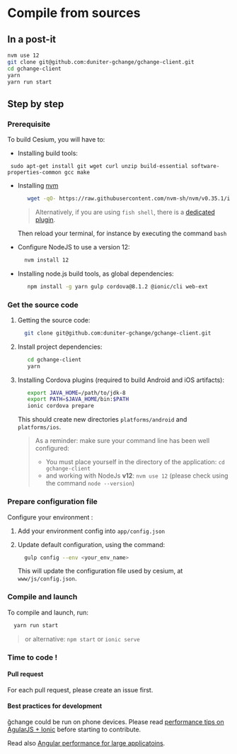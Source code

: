 # Compile from sources

## In a post-it

```bash
nvm use 12
git clone git@github.com:duniter-gchange/gchange-client.git
cd gchange-client
yarn
yarn run start
```

## Step by step

### Prerequisite  

To build Cesium, you will have to: 
 
  - Installing build tools:
```
 sudo apt-get install git wget curl unzip build-essential software-properties-common gcc make
```

  - Installing [nvm](https://github.com/creationix/nvm)
    ```bash
       wget -qO- https://raw.githubusercontent.com/nvm-sh/nvm/v0.35.1/install.sh | bash
    ```

    > Alternatively, if you are using `fish shell`, there is a [dedicated plugin](https://github.com/jorgebucaran/fish-nvm).

    Then reload your terminal, for instance by executing the command `bash`

  - Configure NodeJS to use a version 12:
    ```bash
      nvm install 12
    ```
      
  - Installing node.js build tools, as global dependencies:
    ```bash
       npm install -g yarn gulp cordova@8.1.2 @ionic/cli web-ext
    ```

### Get the source code

1. Getting the source code:        
   ```bash
     git clone git@github.com:duniter-gchange/gchange-client.git
   ```
   
2. Install project dependencies:    
   ```bash
      cd gchange-client
      yarn
   ```
   
3. Installing Cordova plugins (required to build Android and iOS artifacts): 
   ```bash
      export JAVA_HOME=/path/to/jdk-8
      export PATH=$JAVA_HOME/bin:$PATH
      ionic cordova prepare
   ```

   This should create new directories `platforms/android` and `platforms/ios`.

   > As a reminder: make sure your command line has been well configured:
   > - You must place yourself in the directory of the application: `cd gchange-client`
   > - and working with NodeJs **v12**: `nvm use 12` (please check using the command `node --version`)


### Prepare configuration file

Configure your environment :
 
1. Add your environment config into `app/config.json`

2. Update default configuration, using the command:
   ```bash
     gulp config --env <your_env_name> 
   ```

   This will update the configuration file used by cesium, at `www/js/config.json`.

### Compile and launch

To compile and launch, run:
```bash
  yarn run start
```
 
> or alternative: `npm start` or `ionic serve` 

### Time to code !

#### Pull request

For each pull request, please create an issue first.

#### Best practices for development

ğchange could be run on phone devices. Please read [performance tips on AgularJS + Ionic](http://julienrenaux.fr/2015/08/24/ultimate-angularjs-and-ionic-performance-cheat-sheet/)
before starting to contribute.
 
Read also [Angular performance for large applicatoins](https://www.airpair.com/angularjs/posts/angularjs-performance-large-applications). 
